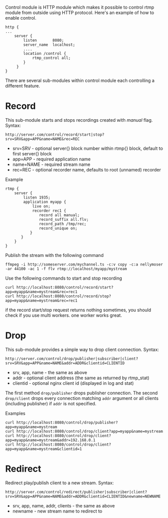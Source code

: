 Control module is HTTP module which makes it possible to control rtmp module from outside using HTTP protocol. Here's an example of how to enable control.

    http {
    ...
        server {
            listen       8080;
            server_name  localhost;
            ....
            location /control {
                rtmp_control all;
            }
         }
    }

There are several sub-modules within control module each controlling a different feature.
# Record
This sub-module starts and stops recordings created with _manual_ flag.
Syntax:

    http://server.com/control/record/start|stop?srv=SRV&app=APP&name=NAME&rec=REC

* srv=SRV - optional server{} block number within rtmp{} block, default to first server{} block
* app=APP - required application name
* name=NAME - required stream name
* rec=REC - optional recorder name, defaults to root (unnamed) recorder

Example

    rtmp {
        server {
            listen 1935;
            application myapp {
                live on;
                recorder rec1 {
                   record all manual;
                   record_suffix all.flv;
                   record_path /tmp/rec;
                   record_unique on;
               }
           }
        }
    }

Publish the stream with the following command

    ffmpeg -i http://someserver.com/mychannel.ts -c:v copy -c:a nellymoser -ar 44100 -ac 1 -f flv rtmp://localhost/myapp/mystream

Use the following commands to start and stop recording

    curl http://localhost:8080/control/record/start?app=myapp&name=mystream&rec=rec1
    curl http://localhost:8080/control/record/stop?app=myapp&name=mystream&rec=rec1

if the record start/stop request returns nothing sometimes, you should check if you use multi workers. one worker works great. 

# Drop
This sub-module provides a simple way to drop client connection.
Syntax:

    http://server.com/control/drop/publisher|subscriber|client?
    srv=SRV&app=APP&name=NAME&addr=ADDR&clientid=CLIENTID

* srv, app, name - the same as above
* addr - optional client address (the same as returned by rtmp_stat)
* clientid - optional nginx client id (displayed in log and stat) 

The first method ```drop/publisher``` drops publisher connection. The second ```drop/client``` drops every connection matching ```addr``` argument or all clients (including publisher) if ```addr``` is not specified.

Examples

    curl http://localhost:8080/control/drop/publisher?app=myapp&name=mystream
    curl http://localhost:8080/control/drop/client?app=myapp&name=mystream
    curl http://localhost:8080/control/drop/client?app=myapp&name=mystream&addr=192.168.0.1
    curl http://localhost:8080/control/drop/client?app=myapp&name=mystream&clientid=1

# Redirect
Redirect play/publish client to a new stream.
Syntax:

    http://server.com/control/redirect/publisher|subscriber|client?
    srv=SRV&app=APP&name=NAME&addr=ADDR&clientid=CLIENTID&newname=NEWNAME

* srv, app, name, addr, clients - the same as above
* newname - new stream name to redirect to

